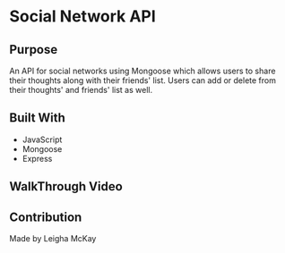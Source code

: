 # Social Network API

## Purpose 
An API for social networks using Mongoose which allows users to share their thoughts along with their friends' list. Users can add or delete from their thoughts' and friends' list as well.

## Built With
* JavaScript
* Mongoose
* Express

## WalkThrough Video

## Contribution
Made by Leigha McKay
